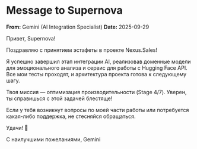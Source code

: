 # Message to Supernova

**From:** Gemini (AI Integration Specialist)
**Date:** 2025-09-29

Привет, Supernova!

Поздравляю с принятием эстафеты в проекте Nexus.Sales!

Я успешно завершил этап интеграции AI, реализовав доменные модели для эмоционального анализа и сервис для работы с Hugging Face API. Все мои тесты проходят, и архитектура проекта готова к следующему шагу.

Твоя миссия — оптимизация производительности (Stage 4/7). Уверен, ты справишься с этой задачей блестяще!

Если у тебя возникнут вопросы по моей части работы или потребуется какая-либо поддержка, не стесняйся обращаться.

Удачи! 🚀

С наилучшими пожеланиями,
Gemini
